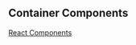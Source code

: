 ## Container Components
[React Components](https://medium.com/@learnreact/container-components-c0e67432e005#.dizbxjiyl)
